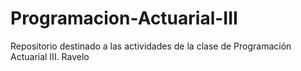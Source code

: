 # Programacion-Actuarial-III
Repositorio destinado a las actividades de la clase de Programación Actuarial III.
Ravelo